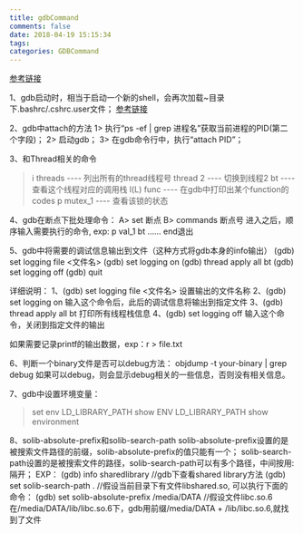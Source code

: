```yaml
---
title: gdbCommand
comments: false
date: 2018-04-19 15:15:34
tags:
categories: GDBCommand
---
```


[参考链接](https://blog.csdn.net/yuyunliuhen/article/details/41673599)

1、gdb启动时，相当于启动一个新的shell，会再次加载~目录下.bashrc/.cshrc.user文件；
   [参考链接](http://blog.sina.com.cn/s/blog_80ce3a550101m3l5.html)

2、gdb中attach的方法
   1> 执行“ps -ef | grep 进程名”获取当前进程的PID(第二个字段)；
   2> 启动gdb；
   3> 在gdb命令行中，执行“attach PID”；


3、和Thread相关的命令
   > i threads ---- 列出所有的thread线程号
   > thread 2  ---- 切换到线程2
   > bt        ---- 查看这个线程对应的调用栈
   > l(L) func ---- 在gdb中打印出某个function的codes
   > p mutex\_1 ---- 查看该锁的状态


4、gdb在断点下批处理命令：
   A> set 断点
   B> commands 断点号
   	       进入之后，顺序输入需要执行的命令,
	  exp: p val_1
	       bt
	       ......
               end退出


5、gdb中将需要的调试信息输出到文件（这种方式将gdb本身的info输出）
   (gdb) set logging file <文件名>
   (gdb) set logging on
   (gdb) thread apply all bt
   (gdb) set logging off
   (gdb) quit

详细说明：
   1、(gdb) set logging file <文件名>
      设置输出的文件名称
   2、(gdb) set logging on
      输入这个命令后，此后的调试信息将输出到指定文件
   3、(gdb) thread apply all bt
      打印所有线程栈信息
   4、(gdb) set logging off
      输入这个命令，关闭到指定文件的输出

   如果需要记录printf的输出数据，exp：r > file.txt


6、判断一个binary文件是否可以debug方法：
   objdump -t your-binary | grep debug
   如果可以debug，则会显示debug相关的一些信息，否则没有相关信息。


7、gdb中设置环境变量：
   > set  env LD\_LIBRARY\_PATH
   > show ENV LD\_LIBRARY\_PATH
   > show environment


8、solib-absolute-prefix和solib-search-path
   solib-absolute-prefix设置的是被搜索文件路径的前缀，solib-absolute-prefix的值只能有一个；
   solib-search-path设置的是被搜索文件的路径，solib-search-path可以有多个路径，中间按用:隔开；
   EXP：
   (gdb) info sharedlibrary                    //gdb下查看shared library方法
   (gdb) set solib-search-path .               //假设当前目录下有文件libshared.so, 可以执行下面的命令：
   (gdb) set solib-absolute-prefix /media/DATA //假设文件libc.so.6在/media/DATA/lib/libc.so.6下，gdb用前缀/media/DATA + /lib/libc.so.6,就找到了文件


